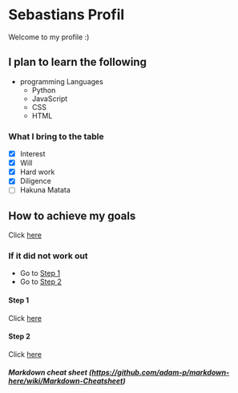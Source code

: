 # Sebastians Profil
Welcome to my profile :)

## I plan to learn the following
- programming Languages
  - Python
  - JavaScript
  - CSS
  - HTML

### What I bring to the table
- [x] Interest
- [x] Will
- [x] Hard work
- [x] Diligence
- [ ] Hakuna Matata

## How to achieve my goals

Click [here](https://google.com)

### If it did not work out

- Go to [Step 1](#step-1)
- Go to [Step 2](#step-2)


#### Step 1
Click [here](https://google.com)

#### Step 2
Click [here](https://google.com)

##### Markdown cheat sheet (https://github.com/adam-p/markdown-here/wiki/Markdown-Cheatsheet)
